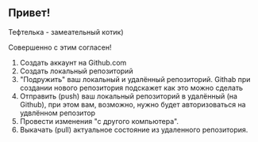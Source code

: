 ## Привет!

Тефтелька - замеательный котик)

Совершенно с этим согласен!

1. Создать аккаунт на Github.com
1. Создать локальный репозиторий
3. "Подружить" ваш локальный и удалённый репозиторий. Githab при создании нового репозитория подскажет как это можно сделать
5. Отправить (push) ваш локальный репозиторий в удалённый (на Github), при этом вам, возможно, нужно будет авторизоваться на удвлённом репозитор
6. Провести изменения "с другого компьютера".
7. Выкачать (pull) актуальное состояние из удаленного репозитория.
